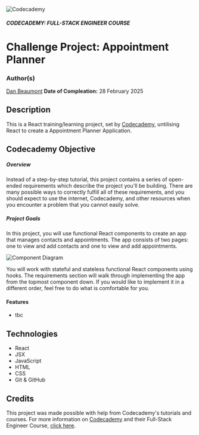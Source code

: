 ![Codecademy](https://www.codecademy.com/favicon.ico)

##### CODECADEMY: FULL-STACK ENGINEER COURSE

Challenge Project: Appointment Planner
=================================================

### Author(s)
[Dan Beaumont](https://github.com/BeaumontDan)
**Date of Compleation:** 28 February 2025

## Description

This is a React training/learning project, set by [Codecademy][codecademy], untilising React to create a Appointment Planner Application.

## Codecademy Objective


##### Overview

Instead of a step-by-step tutorial, this project contains a series of open-ended requirements which describe the project you'll be building. There are many possible ways to correctly fulfill all of these requirements, and you should expect to use the internet, Codecademy, and other resources when you encounter a problem that you cannot easily solve.

##### Project Goals

In this project, you will use functional React components to create an app that manages contacts and appointments. The app consists of two pages: one to view and add contacts and one to view and add appointments.

![Component Diagram](https://static-assets.codecademy.com/skillpaths/react-redux/appointments-components.png)

You will work with stateful and stateless functional React components using hooks. The requirements section will walk through implementing the app from the topmost component down. If you would like to implement it in a different order, feel free to do what is comfortable for you.

#### Features

- tbc

## Technologies

- React
- JSX
- JavaScript
- HTML
- CSS
- Git & GitHub


## Credits

This project was made possible with help from Codecademy's tutorials and courses. For more information on [Codecademy][codecademy] and their Full-Stack Engineer Course, [click here][fullstackcourse].

[codecademy]: https://www.codecademy.com/
[fullstackcourse]: https://www.codecademy.com/learn/paths/full-stack-engineer-career-path